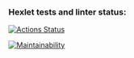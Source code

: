 ### Hexlet tests and linter status:
[![Actions Status](https://github.com/winternen/python-project-lvl1/workflows/hexlet-check/badge.svg)](https://github.com/winternen/python-project-lvl1/actions)

[![Maintainability](https://api.codeclimate.com/v1/badges/a99a88d28ad37a79dbf6/maintainability)](https://codeclimate.com/github/winternen/python-project-lvl1)
